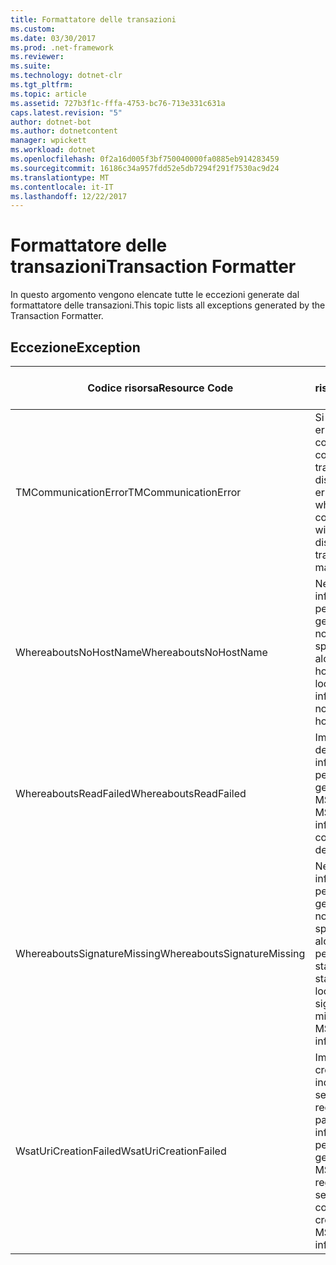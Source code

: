 ```yaml
---
title: Formattatore delle transazioni
ms.custom: 
ms.date: 03/30/2017
ms.prod: .net-framework
ms.reviewer: 
ms.suite: 
ms.technology: dotnet-clr
ms.tgt_pltfrm: 
ms.topic: article
ms.assetid: 727b3f1c-fffa-4753-bc76-713e331c631a
caps.latest.revision: "5"
author: dotnet-bot
ms.author: dotnetcontent
manager: wpickett
ms.workload: dotnet
ms.openlocfilehash: 0f2a16d005f3bf750040000fa0885eb914283459
ms.sourcegitcommit: 16186c34a957fdd52e5db7294f291f7530ac9d24
ms.translationtype: MT
ms.contentlocale: it-IT
ms.lasthandoff: 12/22/2017
---
```

# <a name="transaction-formatter"></a><span data-ttu-id="5d9a2-102">Formattatore delle transazioni</span><span class="sxs-lookup"><span data-stu-id="5d9a2-102">Transaction Formatter</span></span>
<span data-ttu-id="5d9a2-103">In questo argomento vengono elencate tutte le eccezioni generate dal formattatore delle transazioni.</span><span class="sxs-lookup"><span data-stu-id="5d9a2-103">This topic lists all exceptions generated by the Transaction Formatter.</span></span>  
  
## <a name="exception"></a><span data-ttu-id="5d9a2-104">Eccezione</span><span class="sxs-lookup"><span data-stu-id="5d9a2-104">Exception</span></span>  
  
|<span data-ttu-id="5d9a2-105">Codice risorsa</span><span class="sxs-lookup"><span data-stu-id="5d9a2-105">Resource Code</span></span>|<span data-ttu-id="5d9a2-106">Stringa di risorsa</span><span class="sxs-lookup"><span data-stu-id="5d9a2-106">Resource String</span></span>|  
|-------------------|---------------------|  
|<span data-ttu-id="5d9a2-107">TMCommunicationError</span><span class="sxs-lookup"><span data-stu-id="5d9a2-107">TMCommunicationError</span></span>|<span data-ttu-id="5d9a2-108">Si è verificato un errore durante la comunicazione con il gestore di transazioni distribuite.</span><span class="sxs-lookup"><span data-stu-id="5d9a2-108">An error occurred while communicating with the distributed transaction manager.</span></span>|  
|<span data-ttu-id="5d9a2-109">WhereaboutsNoHostName</span><span class="sxs-lookup"><span data-stu-id="5d9a2-109">WhereaboutsNoHostName</span></span>|<span data-ttu-id="5d9a2-110">Nelle informazioni di percorso del gestore MSDTC non è specificato alcun nome host.</span><span class="sxs-lookup"><span data-stu-id="5d9a2-110">The MSDTC location information did not contain a host name.</span></span>|  
|<span data-ttu-id="5d9a2-111">WhereaboutsReadFailed</span><span class="sxs-lookup"><span data-stu-id="5d9a2-111">WhereaboutsReadFailed</span></span>|<span data-ttu-id="5d9a2-112">Impossibile deserializzare le informazioni di percorso del gestore MSDTC.</span><span class="sxs-lookup"><span data-stu-id="5d9a2-112">The MSDTC location information could not be deserialized.</span></span>|  
|<span data-ttu-id="5d9a2-113">WhereaboutsSignatureMissing</span><span class="sxs-lookup"><span data-stu-id="5d9a2-113">WhereaboutsSignatureMissing</span></span>|<span data-ttu-id="5d9a2-114">Nelle informazioni di percorso del gestore MSDTC non è specificata alcuna firma del percorso standard.</span><span class="sxs-lookup"><span data-stu-id="5d9a2-114">The standard location signature was missing from the MSDTC location information.</span></span>|  
|<span data-ttu-id="5d9a2-115">WsatUriCreationFailed</span><span class="sxs-lookup"><span data-stu-id="5d9a2-115">WsatUriCreationFailed</span></span>|<span data-ttu-id="5d9a2-116">Impossibile creare un indirizzo del servizio di registrazione a partire dalle informazioni di percorso del gestore MSDTC.</span><span class="sxs-lookup"><span data-stu-id="5d9a2-116">A registration service address could not be created from the MSDTC location information.</span></span>|
